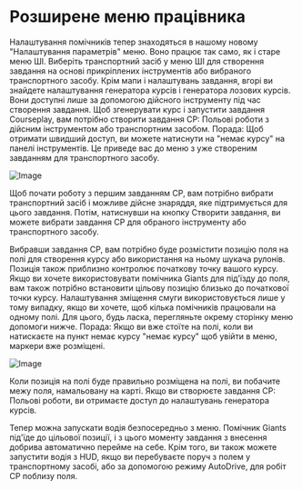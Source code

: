 # Розширене меню працівника


Налаштування помічників тепер знаходяться в нашому новому "Налаштування  параметрів" меню.
Воно працює так само, як і старе меню ШІ.
Виберіть транспортний засіб у меню ШІ для створення завдання на основі прикріплених інструментів або вибраного транспортного засобу.
Крім мапи і налаштувань завдання, вгорі ви знайдете налаштування генератора курсів і генератора лозових курсів. Вони доступні лише за допомогою дійсного інструменту під час створення завдання.
Щоб згенерувати курс і запустити завдання Courseplay, вам потрібно створити завдання CP: Польові роботи з дійсним інструментом або транспортним засобом.
Порада: Щоб отримати швидший доступ, ви можете натиснути на "немає курсу"  на панелі інструментів. Це приведе вас до меню з уже створеним завданням для транспортного засобу.


![Image](assets/imagesstartjobmenuhelp_0_0_1024_895.png)


Щоб почати роботу з першим завданням CP, вам потрібно вибрати транспортний засіб і можливе дійсне знаряддя, яке підтримується для цього завдання.
Потім, натиснувши на кнопку Створити завдання, ви можете вибрати завдання CP для обраного інструменту або транспортного засобу.



Вибравши завдання CP, вам потрібно буде розмістити позицію поля на полі для створення курсу або використання на ньому шукача рулонів.
Позиція також приблизно контролює початкову точку вашого курсу.
Якщо ви хочете використовувати помічника Giants для під'їзду до поля, вам також потрібно встановити цільову позицію близько до початкової точки курсу.
Налаштування зміщення смуги використовується лише у тому випадку, якщо ви хочете, щоб кілька помічників працювали на одному полі. Для цього, будь ласка, перегляньте окрему сторінку меню допомоги нижче.
Порада: Якщо ви вже стоїте на полі, коли ви натискаєте на пункт немає курсу "немає курсу" щоб увійти в меню, маркери вже розміщені.


![Image](assets/imagesreadyjobmenuhelp_0_0_765_510.png)


Коли позиція на полі буде правильно розміщена на полі, ви побачите межу поля, намальовану на карті.
Якщо ви створюєте завдання CP: Польові роботи, ви отримаєте доступ до налаштувань генератора курсів. 



Тепер можна запускати водія безпосередньо з меню. Помічник Giants під'їде до цільової позиції, і з цього моменту завдання з внесення добрива автоматично перейме на себе.
Крім того, ви також можете запустити водія з HUD, якщо ви перебуваєте поруч з полем у транспортному засобі, або за допомогою режиму AutoDrive, для робіт CP поблизу поля.


